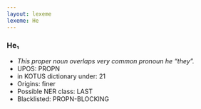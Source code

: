 ```yaml
---
layout: lexeme
lexeme: He
---
```


###  He₁

* _This proper noun overlaps very common pronoun *he* “they”._
* UPOS:  PROPN
* in KOTUS dictionary under:  21
* Origins: finer 
* Possible NER class:  LAST
* Blacklisted:  PROPN-BLOCKING

